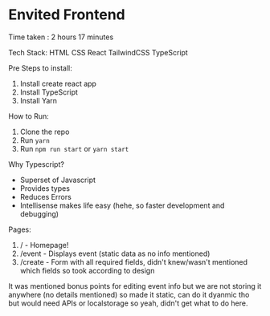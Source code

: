 # Envited Frontend 

Time taken : 2 hours 17 minutes

Tech Stack:
HTML
CSS
React
TailwindCSS
TypeScript


Pre Steps to install:
1. Install create react app
2. Install TypeScript
3. Install Yarn

How to Run:
1. Clone the repo
2. Run `yarn`
3. Run `npm run start` or `yarn start`

Why Typescript?
- Superset of Javascript
- Provides types
- Reduces Errors 
- Intellisense makes life easy (hehe, so faster development and debugging)


Pages:
1. / - Homepage!
2. /event - Displays event (static data as no info mentioned)
3. /create - Form with all required fields, didn't knew/wasn't mentioned which fields so took according to design


It was mentioned bonus points for editing event info but we are not storing it anywhere (no details mentioned) so made it static, can do it dyanmic tho but would need APIs or localstorage so yeah, didn't get what to do here.
